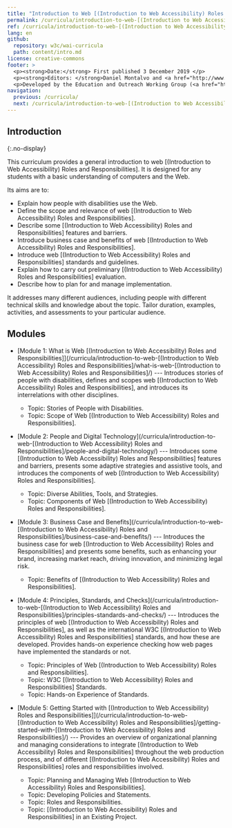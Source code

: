 ```yaml
---
title: "Introduction to Web [(Introduction to Web Accessibility) Roles and Responsibilities]"
permalink: /curricula/introduction-to-web-[(Introduction to Web Accessibility) Roles and Responsibilities]/
ref: /curricula/introduction-to-web-[(Introduction to Web Accessibility) Roles and Responsibilities]/
lang: en
github:
  repository: w3c/wai-curricula
  path: content/intro.md
license: creative-commons
footer: >
  <p><strong>Date:</strong> First published 3 December 2019 </p>
  <p><strong>Editors: </strong>Daniel Montalvo and <a href="http://www.w3.org/People/shadi/">Shadi Abou-Zahra</a>. Contributors: <a href="https://www.w3.org/WAI/EO/EOWG-members">EOWG Participants</a>. </p>
  <p>Developed by the Education and Outreach Working Group (<a href="http://www.w3.org/WAI/EO/">EOWG</a>). Developed with support from the <a href="https://www.w3.org/WAI/about/projects/wai-guide/">WAI-Guide Project</a> funded by the European Commission (EC) under the Horizon 2020 program (Grant Agreement 822245).</p>
navigation:
  previous: /curricula/
  next: /curricula/introduction-to-web-[(Introduction to Web Accessibility) Roles and Responsibilities]/what-is-web-[(Introduction to Web Accessibility) Roles and Responsibilities]/
---
```


## Introduction
{:.no-display}

This curriculum provides a general introduction to web [(Introduction to Web Accessibility) Roles and Responsibilities]. It is designed for any students with a basic understanding of computers and the Web.

Its aims are to:

* Explain how people with disabilities use the Web.
* Define the scope and relevance of web [(Introduction to Web Accessibility) Roles and Responsibilities].
* Describe some [(Introduction to Web Accessibility) Roles and Responsibilities] features and barriers.
* Introduce business case and benefits of web [(Introduction to Web Accessibility) Roles and Responsibilities].
* Introduce web [(Introduction to Web Accessibility) Roles and Responsibilities] standards and guidelines.
* Explain how to carry out preliminary [(Introduction to Web Accessibility) Roles and Responsibilities] evaluation.
* Describe how to plan for and manage implementation.

It addresses many different audiences, including people with different technical skills and knowledge about the topic. Tailor duration, examples, activities, and assessments to your particular audience.

## Modules

-   [Module 1: What is Web [(Introduction to Web Accessibility) Roles and Responsibilities]](/curricula/introduction-to-web-[(Introduction to Web Accessibility) Roles and Responsibilities]/what-is-web-[(Introduction to Web Accessibility) Roles and Responsibilities]/) --- Introduces stories of people with disabilities, defines and scopes web [(Introduction to Web Accessibility) Roles and Responsibilities], and introduces its interrelations with other disciplines.
    -   Topic: Stories of People with Disabilities.
    -   Topic: Scope of Web [(Introduction to Web Accessibility) Roles and Responsibilities].

-   [Module 2: People and Digital Technology](/curricula/introduction-to-web-[(Introduction to Web Accessibility) Roles and Responsibilities]/people-and-digital-technology/) --- Introduces some [(Introduction to Web Accessibility) Roles and Responsibilities] features and barriers, presents some adaptive strategies and assistive tools, and introduces the components of web [(Introduction to Web Accessibility) Roles and Responsibilities].
    -   Topic: Diverse Abilities, Tools, and Strategies.
    -   Topic: Components of Web [(Introduction to Web Accessibility) Roles and Responsibilities].

-   [Module 3: Business Case and Benefits](/curricula/introduction-to-web-[(Introduction to Web Accessibility) Roles and Responsibilities]/business-case-and-benefits/) --- Introduces the business case for web [(Introduction to Web Accessibility) Roles and Responsibilities] and presents some benefits, such as enhancing your brand, increasing market reach, driving innovation, and minimizing legal risk.
    -   Topic: Benefits of [(Introduction to Web Accessibility) Roles and Responsibilities].

-   [Module 4: Principles, Standards, and Checks](/curricula/introduction-to-web-[(Introduction to Web Accessibility) Roles and Responsibilities]/principles-standards-and-checks/) --- Introduces the principles of web [(Introduction to Web Accessibility) Roles and Responsibilities], as well as the international W3C [(Introduction to Web Accessibility) Roles and Responsibilities] standards, and how these are developed. Provides hands-on experience checking how web pages have implemented the standards or not.
    -   Topic: Principles of Web [(Introduction to Web Accessibility) Roles and Responsibilities].
    -   Topic: W3C [(Introduction to Web Accessibility) Roles and Responsibilities] Standards.
    -   Topic: Hands-on Experience of Standards.

-   [Module 5: Getting Started with [(Introduction to Web Accessibility) Roles and Responsibilities]](/curricula/introduction-to-web-[(Introduction to Web Accessibility) Roles and Responsibilities]/getting-started-with-[(Introduction to Web Accessibility) Roles and Responsibilities]/) --- Provides an overview of organizational planning and managing considerations to integrate [(Introduction to Web Accessibility) Roles and Responsibilities] throughout the web production process, and of different [(Introduction to Web Accessibility) Roles and Responsibilities] roles and responsibilities involved.
    -   Topic: Planning and Managing Web [(Introduction to Web Accessibility) Roles and Responsibilities].
    -   Topic: Developing Policies and Statements.
    -   Topic: Roles and Responsibilities.
    -   Topic: [(Introduction to Web Accessibility) Roles and Responsibilities] in an Existing Project.

